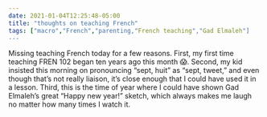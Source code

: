 ```yaml
---
date: 2021-01-04T12:25:48-05:00
title: "thoughts on teaching French"
tags: ["macro","French","parenting,"French teaching","Gad Elmaleh"]
---
```


Missing teaching French today for a few reasons. First, my first time teaching FREN 102 began ten years ago this month 😱. Second, my kid insisted this morning on pronouncing “sept, huit” as “sept, tweet,” and even though that’s not really liaison, it’s close enough that I could have used it in a lesson. Third, this is the time of year where I could have shown Gad Elmaleh’s great “Happy new year!” sketch, which always makes me laugh no matter how many times I watch it.